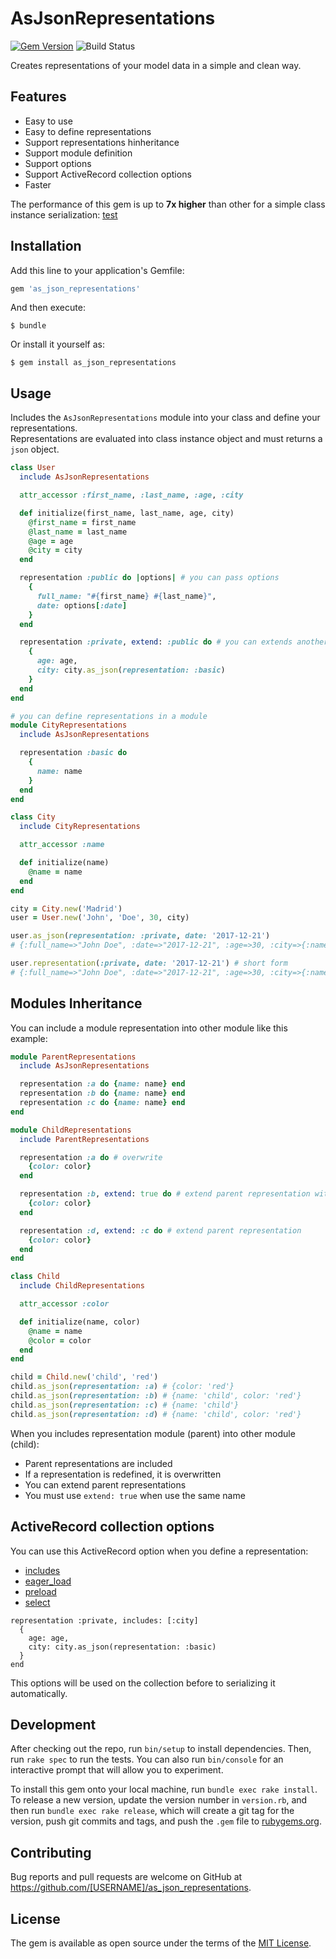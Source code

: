 # AsJsonRepresentations
[![Gem Version](https://badge.fury.io/rb/as_json_representations.svg)](https://badge.fury.io/rb/as_json_representations)
![Build Status](https://travis-ci.org/rjurado01/as_json_representations.svg?branch=master)

Creates representations of your model data in a simple and clean way.

## Features

* Easy to use
* Easy to define representations
* Support representations hinheritance
* Support module definition
* Support options
* Support ActiveRecord collection options
* Faster

The performance of this gem is up to **7x higher** than other for a simple class instance serialization: [test](https://github.com/rjurado01/as_json_representations_benchmarks)

## Installation

Add this line to your application's Gemfile:

```ruby
gem 'as_json_representations'
```

And then execute:

    $ bundle

Or install it yourself as:

    $ gem install as_json_representations

## Usage

Includes the `AsJsonRepresentations` module into your class and define your representations.  
Representations are evaluated into class instance object and must returns a `json` object.

```ruby
class User
  include AsJsonRepresentations

  attr_accessor :first_name, :last_name, :age, :city

  def initialize(first_name, last_name, age, city)
    @first_name = first_name
    @last_name = last_name
    @age = age
    @city = city
  end

  representation :public do |options| # you can pass options
    {
      full_name: "#{first_name} #{last_name}",
      date: options[:date]
    }
  end

  representation :private, extend: :public do # you can extends another representations
    {
      age: age,
      city: city.as_json(representation: :basic)
    }
  end
end

# you can define representations in a module
module CityRepresentations
  include AsJsonRepresentations

  representation :basic do
    {
      name: name
    }
  end
end

class City
  include CityRepresentations

  attr_accessor :name

  def initialize(name)
    @name = name
  end
end

city = City.new('Madrid')
user = User.new('John', 'Doe', 30, city)

user.as_json(representation: :private, date: '2017-12-21')
# {:full_name=>"John Doe", :date=>"2017-12-21", :age=>30, :city=>{:name=>"Madrid"}}

user.representation(:private, date: '2017-12-21') # short form
# {:full_name=>"John Doe", :date=>"2017-12-21", :age=>30, :city=>{:name=>"Madrid"}}
```

## Modules Inheritance

You can include a module representation into other module like this example:

```ruby
module ParentRepresentations
  include AsJsonRepresentations

  representation :a do {name: name} end
  representation :b do {name: name} end
  representation :c do {name: name} end
end

module ChildRepresentations
  include ParentRepresentations

  representation :a do # overwrite
    {color: color}
  end

  representation :b, extend: true do # extend parent representation with same name
    {color: color}
  end

  representation :d, extend: :c do # extend parent representation
    {color: color}
  end
end

class Child
  include ChildRepresentations

  attr_accessor :color

  def initialize(name, color)
    @name = name
    @color = color
  end
end

child = Child.new('child', 'red')
child.as_json(representation: :a) # {color: 'red'}
child.as_json(representation: :b) # {name: 'child', color: 'red'}
child.as_json(representation: :c) # {name: 'child'}
child.as_json(representation: :d) # {name: 'child', color: 'red'}
```

When you includes representation module (parent) into other module (child):

* Parent representations are included
* If a representation is redefined, it is overwritten
* You can extend parent representations
* You must use `extend: true` when use the same name

## ActiveRecord collection options

You can use this ActiveRecord option when you define a representation:

* [includes](https://apidock.com/rails/ActiveRecord/QueryMethods/includes)
* [eager_load](https://apidock.com/rails/ActiveRecord/QueryMethods/eager_load)
* [preload](https://apidock.com/rails/ActiveRecord/QueryMethods/preload)
* [select](https://apidock.com/rails/ActiveRecord/QueryMethods/select)

```
representation :private, includes: [:city]
  {
    age: age,
    city: city.as_json(representation: :basic)
  }
end
```

This options will be used on the collection before to serializing it automatically.

## Development

After checking out the repo, run `bin/setup` to install dependencies. Then, run `rake spec` to run the tests. You can also run `bin/console` for an interactive prompt that will allow you to experiment.

To install this gem onto your local machine, run `bundle exec rake install`. To release a new version, update the version number in `version.rb`, and then run `bundle exec rake release`, which will create a git tag for the version, push git commits and tags, and push the `.gem` file to [rubygems.org](https://rubygems.org).

## Contributing

Bug reports and pull requests are welcome on GitHub at https://github.com/[USERNAME]/as_json_representations.

## License

The gem is available as open source under the terms of the [MIT License](https://opensource.org/licenses/MIT).
